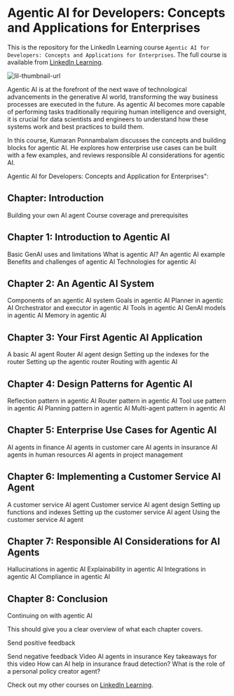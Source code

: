 # Agentic AI for Developers: Concepts and Applications for Enterprises
This is the repository for the LinkedIn Learning course `Agentic AI for Developers: Concepts and Applications for Enterprises`. The full course is available from [LinkedIn Learning][lil-course-url].

![lil-thumbnail-url]

Agentic AI is at the forefront of the next wave of technological advancements in the generative AI world, transforming the way business processes are executed in the future. As agentic AI becomes more capable of performing tasks traditionally requiring human intelligence and oversight, it is crucial for data scientists and engineers to understand how these systems work and best practices to build them.
 
In this course, Kumaran Ponnambalam discusses the concepts and building blocks for agentic AI. He explores how enterprise use cases can be built with a few examples, and reviews responsible AI considerations for agentic AI.

Agentic AI for Developers: Concepts and Application for Enterprises":

## Chapter: Introduction

Building your own AI agent
Course coverage and prerequisites

## Chapter 1: Introduction to Agentic AI

Basic GenAI uses and limitations
What is agentic AI?
An agentic AI example
Benefits and challenges of agentic AI
Technologies for agentic AI

## Chapter 2: An Agentic AI System

Components of an agentic AI system
Goals in agentic AI
Planner in agentic AI
Orchestrator and executor in agentic AI
Tools in agentic AI
GenAI models in agentic AI
Memory in agentic AI

## Chapter 3: Your First Agentic AI Application

A basic AI agent
Router AI agent design
Setting up the indexes for the router
Setting up the agentic router
Routing with agentic AI

## Chapter 4: Design Patterns for Agentic AI

Reflection pattern in agentic AI
Router pattern in agentic AI
Tool use pattern in agentic AI
Planning pattern in agentic AI
Multi-agent pattern in agentic AI

## Chapter 5: Enterprise Use Cases for Agentic AI

AI agents in finance
AI agents in customer care
AI agents in insurance
AI agents in human resources
AI agents in project management

## Chapter 6: Implementing a Customer Service AI Agent

A customer service AI agent
Customer service AI agent design
Setting up functions and indexes
Setting up the customer service AI agent
Using the customer service AI agent

## Chapter 7: Responsible AI Considerations for AI Agents

Hallucinations in agentic AI
Explainability in agentic AI
Integrations in agentic AI
Compliance in agentic AI

## Chapter 8: Conclusion

Continuing on with agentic AI

This should give you a clear overview of what each chapter covers.

Send positive feedback

Send negative feedback
Video
AI agents in insurance
Key takeaways for this video
How can AI help in insurance fraud detection?
What is the role of a personal policy creator agent?

                            
Check out my other courses on [LinkedIn Learning](https://www.linkedin.com/learning/instructors/kumaran-ponnambalam?u=104).

[0]: # (Replace these placeholder URLs with actual course URLs)

[lil-course-url]: https://www.linkedin.com/learning/agentic-ai-for-developers-concepts-and-applications-for-enterprises
[lil-thumbnail-url]: https://media.licdn.com/dms/image/v2/D560DAQHzCdkrNwuB5w/learning-public-crop_675_1200/learning-public-crop_675_1200/0/1726507433613?e=2147483647&v=beta&t=4ZNKsRbW5OIA5pSeAPoJj_XODyVfzCJQPvJmzCRSay4

